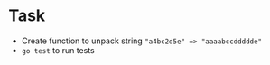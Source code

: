 # Task

- Create function to unpack string `"a4bc2d5e" => "aaaabccddddde"`
- `go test` to run tests
